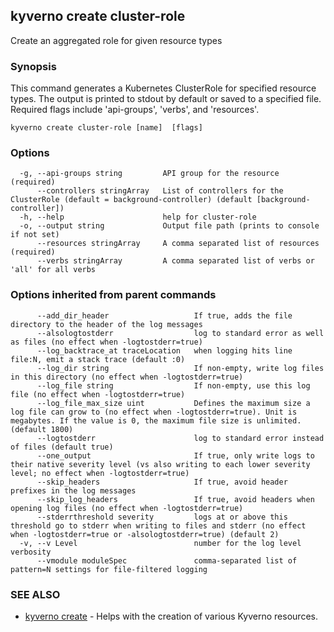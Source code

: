 ## kyverno create cluster-role

Create an aggregated role for given resource types

### Synopsis

This command generates a Kubernetes ClusterRole for specified resource types.
The output is printed to stdout by default or saved to a specified file.
Required flags include 'api-groups', 'verbs', and 'resources'.

```
kyverno create cluster-role [name]  [flags]
```

### Options

```
  -g, --api-groups string         API group for the resource (required)
      --controllers stringArray   List of controllers for the ClusterRole (default = background-controller) (default [background-controller])
  -h, --help                      help for cluster-role
  -o, --output string             Output file path (prints to console if not set)
      --resources stringArray     A comma separated list of resources (required)
      --verbs stringArray         A comma separated list of verbs or 'all' for all verbs
```

### Options inherited from parent commands

```
      --add_dir_header                   If true, adds the file directory to the header of the log messages
      --alsologtostderr                  log to standard error as well as files (no effect when -logtostderr=true)
      --log_backtrace_at traceLocation   when logging hits line file:N, emit a stack trace (default :0)
      --log_dir string                   If non-empty, write log files in this directory (no effect when -logtostderr=true)
      --log_file string                  If non-empty, use this log file (no effect when -logtostderr=true)
      --log_file_max_size uint           Defines the maximum size a log file can grow to (no effect when -logtostderr=true). Unit is megabytes. If the value is 0, the maximum file size is unlimited. (default 1800)
      --logtostderr                      log to standard error instead of files (default true)
      --one_output                       If true, only write logs to their native severity level (vs also writing to each lower severity level; no effect when -logtostderr=true)
      --skip_headers                     If true, avoid header prefixes in the log messages
      --skip_log_headers                 If true, avoid headers when opening log files (no effect when -logtostderr=true)
      --stderrthreshold severity         logs at or above this threshold go to stderr when writing to files and stderr (no effect when -logtostderr=true or -alsologtostderr=true) (default 2)
  -v, --v Level                          number for the log level verbosity
      --vmodule moduleSpec               comma-separated list of pattern=N settings for file-filtered logging
```

### SEE ALSO

* [kyverno create](kyverno_create.md)	 - Helps with the creation of various Kyverno resources.

